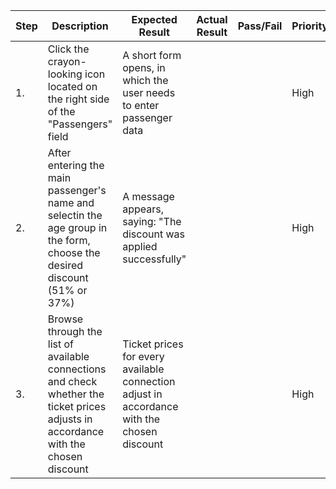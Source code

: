 | Step         | Description            | Expected Result | Actual Result | Pass/Fail | Priority |
|--------------|------------------------|-----------------|---------------|-----------|----------|
| 1.           | Click the crayon-looking icon located on the right side of the "Passengers" field | A short form opens, in which the user needs to enter passenger data |     |     | High |
| 2.           | After entering the main passenger's name and selectin the age group in the form, choose the desired discount (51% or 37%) | A message appears, saying: "The discount was applied successfully" |     |     | High |
| 3.           | Browse through the list of available connections and check whether the ticket prices adjusts in accordance with the chosen discount | Ticket prices for every available connection adjust in accordance with the chosen discount |     |     | High |

